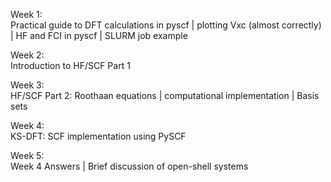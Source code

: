 Week 1: <br>
Practical guide to DFT calculations in pyscf | plotting Vxc (almost correctly) | HF and FCI in pyscf | SLURM job example

Week 2: <br>
Introduction to HF/SCF Part 1

Week 3: <br>
HF/SCF Part 2: Roothaan equations | computational implementation | Basis sets

Week 4: <br>
KS-DFT: SCF implementation using PySCF

Week 5: <br>
Week 4 Answers | Brief discussion of open-shell systems
